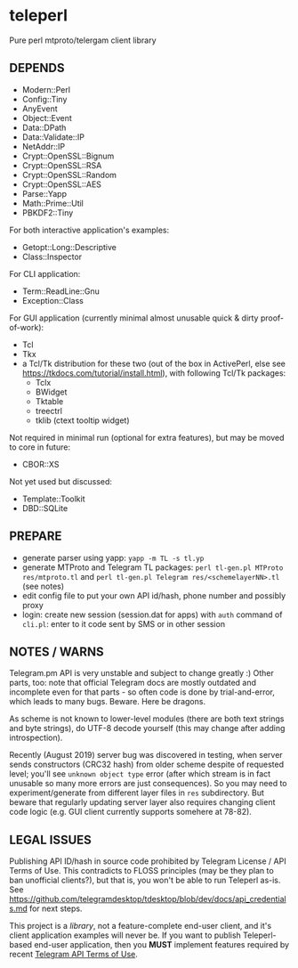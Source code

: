 # teleperl
Pure perl mtproto/telergam client library

## DEPENDS
- Modern::Perl
- Config::Tiny
- AnyEvent
- Object::Event
- Data::DPath
- Data::Validate::IP
- NetAddr::IP
- Crypt::OpenSSL::Bignum
- Crypt::OpenSSL::RSA
- Crypt::OpenSSL::Random
- Crypt::OpenSSL::AES
- Parse::Yapp
- Math::Prime::Util
- PBKDF2::Tiny

For both interactive application's examples:
- Getopt::Long::Descriptive
- Class::Inspector

For CLI application:
- Term::ReadLine::Gnu
- Exception::Class

For GUI application (currently minimal almost unusable quick & dirty proof-of-work):
- Tcl
- Tkx
- a Tcl/Tk distribution for these two (out of the box in ActivePerl, else see https://tkdocs.com/tutorial/install.html), with following Tcl/Tk packages:
  * Tclx
  * BWidget
  * Tktable
  * treectrl
  * tklib (ctext tooltip widget)

Not required in minimal run (optional for extra features), but may be moved to core in future:
- CBOR::XS

Not yet used but discussed:
- Template::Toolkit
- DBD::SQLite

## PREPARE
- generate parser using yapp: `yapp -m TL -s tl.yp`
- generate MTProto and Telegram TL packages: `perl tl-gen.pl MTProto res/mtproto.tl` and `perl tl-gen.pl Telegram res/<schemelayerNN>.tl` (see notes)
- edit config file to put your own API id/hash, phone number and possibly proxy
- login: create new session (session.dat for apps) with `auth` command of `cli.pl`: enter to it code sent by SMS or in other session

## NOTES / WARNS
Telegram.pm API is very unstable and subject to change greatly :) Other parts, too: note that official Telegram docs are mostly outdated and incomplete even for that parts - so often code is done by trial-and-error, which leads to many bugs. Beware. Here be dragons.

As scheme is not known to lower-level modules (there are both text strings and byte strings), do UTF-8 decode yourself (this may change after adding introspection).

Recently (August 2019) server bug was discovered in testing, when server sends constructors (CRC32 hash) from older scheme despite of requested level; you'll see `unknown object type` error (after which stream is in fact unusable so many more errors are just consequences). So you may need to experiment/generate from different layer files in `res` subdirectory. But beware that regularly updating server layer also requires changing client code logic (e.g. GUI client currently supports somehere at 78-82).

## LEGAL ISSUES
Publishing API ID/hash in source code prohibited by Telegram License / API Terms of Use. This contradicts to FLOSS principles (may be they plan to ban unofficial clients?), but that is, you won't be able to run Teleperl as-is. See https://github.com/telegramdesktop/tdesktop/blob/dev/docs/api_credentials.md for next steps.

This project is a _library_, not a feature-complete end-user client, and it's client application examples will never be. If you want to publish Teleperl-based end-user application, then you **MUST** implement features required by recent [Telegram API Terms of Use](https://core.telegram.org/api/terms).
